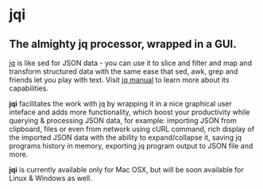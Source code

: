 # jqi
The almighty jq processor, wrapped in a GUI.
---
[jq](https://stedolan.github.io/jq/tutorial/) is like sed for JSON data - you can use it to slice and filter and map and transform structured data with the same ease that sed, awk, grep and friends let you play with text. Visit [jq manual](https://stedolan.github.io/jq/manual/) to learn more about its capabilities.  

**jqi** facilitates the work with jq by wrapping it in a nice graphical user inteface and adds more functionality, which boost your productivity while querying & processing JSON data, for example: importing JSON from clipboard, files or even from network using cURL command, rich display of the imported JSON data with the ability to expand/collapse it, saving jq programs history in memory, exporting jq program output to JSON file and more.

**jqi** is currently available only for Mac OSX, but will be soon available for Linux & Windows as well.
